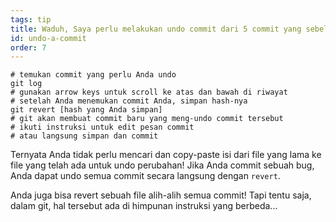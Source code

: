 ```yaml
---
tags: tip
title: Waduh, Saya perlu melakukan undo commit dari 5 commit yang sebelumnya!
id: undo-a-commit
order: 7
---
```


```git
# temukan commit yang perlu Anda undo
git log
# gunakan arrow keys untuk scroll ke atas dan bawah di riwayat
# setelah Anda menemukan commit Anda, simpan hash-nya
git revert [hash yang Anda simpan]
# git akan membuat commit baru yang meng-undo commit tersebut
# ikuti instruksi untuk edit pesan commit 
# atau langsung simpan dan commit
```

Ternyata Anda tidak perlu mencari dan copy-paste isi dari file yang lama ke file yang telah ada untuk undo perubahan! Jika Anda commit sebuah bug, Anda dapat undo semua commit secara langsung dengan `revert`.

Anda juga bisa revert sebuah file alih-alih semua commit! Tapi tentu saja, dalam git, hal tersebut ada di himpunan instruksi yang berbeda...